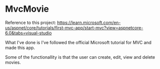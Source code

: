 # MvcMovie

Reference to this project: https://learn.microsoft.com/en-us/aspnet/core/tutorials/first-mvc-app/start-mvc?view=aspnetcore-6.0&tabs=visual-studio

What I've done is I've followed the official Microsoft tutorial for MVC and made this app. 

Some of the functionallity is that the user can create, edit, view and delete movies.

